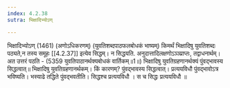 ```yaml
---
index: 4.2.38
sutra: भिक्षादिभ्योऽण्

---
```

भिक्षादिभ्योऽण् (1461) (अणोऽधिकरणम्) (युवतिशब्दपाठफलबोधकं भाष्यम्) किमर्थं भिक्षादिषु युवतिशब्दः पठ्यते,न तस्य समूहः [[4.2.37]] इत्येव सिद्धम्। न सिद्धयति. अनुदात्तादिलक्षणोऽञ्ञ्प्राप्तः, तद्वाधनार्थम्। अत उत्तरं पठति - (5359 युवतिपाठानर्थक्यबोधकं वार्तिकम्॥1॥) भिक्षादिषु युवतिग्रहणानर्थक्यं पुंवद्भावस्य सिद्धत्वात्॥ भिक्षादिषु युवतिग्रहणानर्थकम्। किं कारणम्? पुंवद्भावस्य सिद्धत्वात्। प्रत्ययविधौ पुंवद्भावोऽत्र भविष्यति। भस्याढे तद्धिते पुंवद्भवतीति। सिद्धश्च प्रत्ययविधौ । स च सिद्धः प्रत्ययविधौ ॥